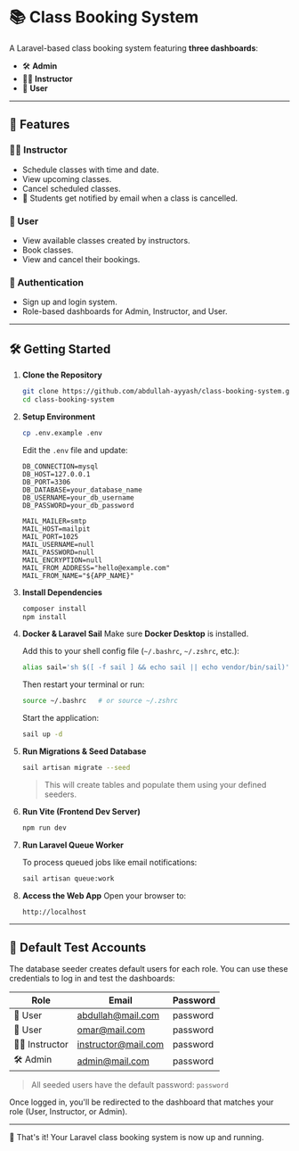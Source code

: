 # 📚 Class Booking System

A Laravel-based class booking system featuring **three dashboards**:

-   🛠️ **Admin**
-   👨‍🏫 **Instructor**
-   👤 **User**

---

## 🚀 Features

### 👨‍🏫 Instructor

-   Schedule classes with time and date.
-   View upcoming classes.
-   Cancel scheduled classes.
-   📧 Students get notified by email when a class is cancelled.

### 👤 User

-   View available classes created by instructors.
-   Book classes.
-   View and cancel their bookings.

### 🔐 Authentication

-   Sign up and login system.
-   Role-based dashboards for Admin, Instructor, and User.

---

## 🛠️ Getting Started

1. **Clone the Repository**

    ```bash
    git clone https://github.com/abdullah-ayyash/class-booking-system.git
    cd class-booking-system
    ```

2. **Setup Environment**

    ```bash
    cp .env.example .env
    ```

    Edit the `.env` file and update:

    ```env
    DB_CONNECTION=mysql
    DB_HOST=127.0.0.1
    DB_PORT=3306
    DB_DATABASE=your_database_name
    DB_USERNAME=your_db_username
    DB_PASSWORD=your_db_password

    MAIL_MAILER=smtp
    MAIL_HOST=mailpit
    MAIL_PORT=1025
    MAIL_USERNAME=null
    MAIL_PASSWORD=null
    MAIL_ENCRYPTION=null
    MAIL_FROM_ADDRESS="hello@example.com"
    MAIL_FROM_NAME="${APP_NAME}"
    ```

3. **Install Dependencies**

    ```bash
    composer install
    npm install
    ```

4. **Docker & Laravel Sail**
   Make sure **Docker Desktop** is installed.

    Add this to your shell config file (`~/.bashrc`, `~/.zshrc`, etc.):

    ```bash
    alias sail='sh $([ -f sail ] && echo sail || echo vendor/bin/sail)'
    ```

    Then restart your terminal or run:

    ```bash
    source ~/.bashrc   # or source ~/.zshrc
    ```

    Start the application:

    ```bash
    sail up -d
    ```

5. **Run Migrations & Seed Database**

    ```bash
    sail artisan migrate --seed
    ```

    > This will create tables and populate them using your defined seeders.

6. **Run Vite (Frontend Dev Server)**

    ```bash
    npm run dev
    ```

7. **Run Laravel Queue Worker**

    To process queued jobs like email notifications:

    ```bash
    sail artisan queue:work
    ```

8. **Access the Web App**
   Open your browser to:
    ```
    http://localhost
    ```

---

## 🧪 Default Test Accounts

The database seeder creates default users for each role. You can use these credentials to log in and test the dashboards:

| Role          | Email               | Password |
| ------------- | ------------------- | -------- |
| 👤 User       | abdullah@mail.com   | password |
| 👤 User       | omar@mail.com       | password |
| 👨‍🏫 Instructor | instructor@mail.com | password |
| 🛠️ Admin      | admin@mail.com      | password |

> All seeded users have the default password: `password`

Once logged in, you'll be redirected to the dashboard that matches your role (User, Instructor, or Admin).

---

🎉 That's it! Your Laravel class booking system is now up and running.
